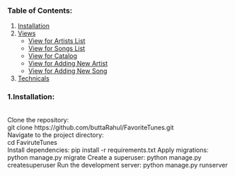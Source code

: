<div>
  <h3>Table of Contents:</h3>
  <ol>
    <li><a href="#">Installation</a></li>
    <li>
      <a href="#">Views</a>
      <ul>
        <li><a href="#">View for Artists List</a></li>
        <li><a href="#">View for Songs List</a></li>
        <li><a href="#">View for Catalog</a></li>
        <li><a href="#">View for Adding New Artist</a></li>
        <li><a href="#">View for Adding New Song</a></li>
      </ul>
    </li>
    <li><a href="#">Technicals</a></li>
  </ol>
  <h3>1.Installation:</h3>
  <p>
    <br>
    Clone the repository:
    <br>
      git clone https://github.com/buttaRahul/FavoriteTunes.git
    <br>
    Navigate to the project directory:
    <br>
      cd FaviruteTunes
    <br>
    Install dependencies:
      pip install -r requirements.txt
    Apply migrations:
      python manage.py migrate
    Create a superuser:
      python manage.py createsuperuser
    Run the development server:
      python manage.py runserver
     
  </p>
</div>
